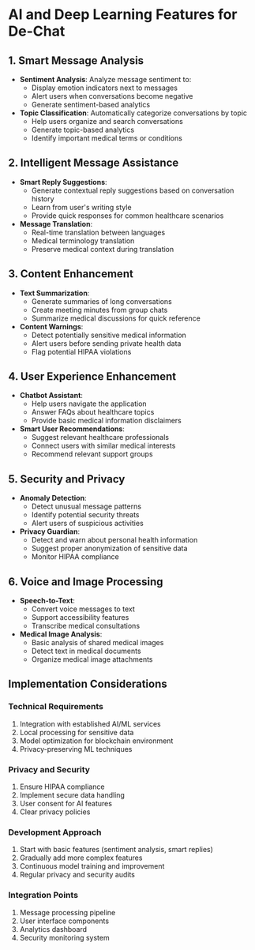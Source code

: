 # AI and Deep Learning Features for De-Chat

## 1. Smart Message Analysis
- **Sentiment Analysis**: Analyze message sentiment to:
  - Display emotion indicators next to messages
  - Alert users when conversations become negative
  - Generate sentiment-based analytics
- **Topic Classification**: Automatically categorize conversations by topic
  - Help users organize and search conversations
  - Generate topic-based analytics
  - Identify important medical terms or conditions

## 2. Intelligent Message Assistance
- **Smart Reply Suggestions**: 
  - Generate contextual reply suggestions based on conversation history
  - Learn from user's writing style
  - Provide quick responses for common healthcare scenarios
- **Message Translation**:
  - Real-time translation between languages
  - Medical terminology translation
  - Preserve medical context during translation

## 3. Content Enhancement
- **Text Summarization**:
  - Generate summaries of long conversations
  - Create meeting minutes from group chats
  - Summarize medical discussions for quick reference
- **Content Warnings**:
  - Detect potentially sensitive medical information
  - Alert users before sending private health data
  - Flag potential HIPAA violations

## 4. User Experience Enhancement
- **Chatbot Assistant**:
  - Help users navigate the application
  - Answer FAQs about healthcare topics
  - Provide basic medical information disclaimers
- **Smart User Recommendations**:
  - Suggest relevant healthcare professionals
  - Connect users with similar medical interests
  - Recommend relevant support groups

## 5. Security and Privacy
- **Anomaly Detection**:
  - Detect unusual message patterns
  - Identify potential security threats
  - Alert users of suspicious activities
- **Privacy Guardian**:
  - Detect and warn about personal health information
  - Suggest proper anonymization of sensitive data
  - Monitor HIPAA compliance

## 6. Voice and Image Processing
- **Speech-to-Text**:
  - Convert voice messages to text
  - Support accessibility features
  - Transcribe medical consultations
- **Medical Image Analysis**:
  - Basic analysis of shared medical images
  - Detect text in medical documents
  - Organize medical image attachments

## Implementation Considerations

### Technical Requirements
1. Integration with established AI/ML services
2. Local processing for sensitive data
3. Model optimization for blockchain environment
4. Privacy-preserving ML techniques

### Privacy and Security
1. Ensure HIPAA compliance
2. Implement secure data handling
3. User consent for AI features
4. Clear privacy policies

### Development Approach
1. Start with basic features (sentiment analysis, smart replies)
2. Gradually add more complex features
3. Continuous model training and improvement
4. Regular privacy and security audits

### Integration Points
1. Message processing pipeline
2. User interface components
3. Analytics dashboard
4. Security monitoring system


